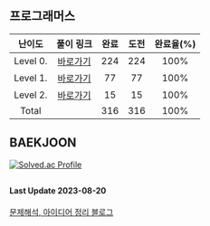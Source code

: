 ## 프로그래머스

|난이도|풀이 링크|완료|도전|완료율(%)|
|:--:|:--:|:--:|:--:|:--:|
|Level 0.|[바로가기](https://github.com/kangsh9107/CodingTest-Study/blob/main/CodingTest-Java/Level0.md)|224|224|100%|
|Level 1.|[바로가기](https://github.com/kangsh9107/CodingTest-Study/blob/main/CodingTest-Java/Level1.md)|77|77|100%|
|Level 2.|[바로가기](https://github.com/kangsh9107/CodingTest-Study/blob/main/CodingTest-Java/Level2.md)|15|15|100%|
|Total||316|316|100%|

## BAEKJOON

[![Solved.ac Profile](http://mazassumnida.wtf/api/generate_badge?boj=lushhush)](https://solved.ac/lushhush)

##
#### Last Update 2023-08-20
[문제해석, 아이디어 정리 블로그](https://lush-hush.tistory.com/)
